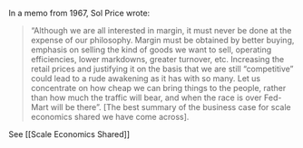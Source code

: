 In a memo from 1967, Sol Price wrote:

>“Although we are all interested in margin, it must never be done at the
expense of our philosophy. Margin must be obtained by better buying, emphasis on selling the kind of goods we want to sell, operating efficiencies, lower markdowns, greater turnover, etc. Increasing the retail prices and justifying it on the basis that we are still “competitive” could lead to a rude awakening as it has with so many. Let us concentrate on how cheap we can bring things to the people, rather than how much the traffic will bear, and when the race is over Fed-Mart will be there”. [The best summary of the business case for scale economics shared we have come across].



See [[Scale Economics Shared]]